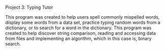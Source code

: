 Project 3: Typing Tutor

This program was created to help users spell commonly mispelled words, display some words from a data set, practice typing random words from a dictionary, or to search for a word in the dictionary. This program was created to help discover string comparison, reading and accessing data from files and implementing an algorithm, which in this case is, binary search.
